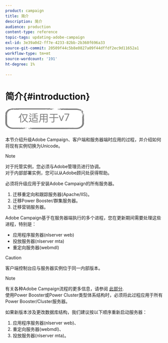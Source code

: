 ```yaml
---
product: campaign
title: 简介
description: 简介
audience: production
content-type: reference
topic-tags: updating-adobe-campaign
exl-id: 3e39a0d2-ff7e-4233-82bb-2b360f696a33
source-git-commit: 20509f44c5b8e0827a09f44dffdf2ec9d11652a1
workflow-type: tm+mt
source-wordcount: '191'
ht-degree: 1%

---
```


# 简介{#introduction}

![](../../assets/v7-only.svg)

本节介绍升级Adobe Campaign、客户端和服务器端时应用的过程，并介绍如何将现有实例切换为Unicode。

>[!NOTE]
>
>对于托管实例，您必须与Adobe管理员进行协调。\
>对于内部部署实例，您可以从Adobe顾问处获得帮助。

必须将升级应用于安装Adobe Campaign的所有服务器。

1. 迁移重定向和跟踪服务器(Apache/IIS)。
1. 迁移Power Booster/群集服务器。
1. 迁移营销服务器。

Adobe Campaign基于在服务器端执行的多个进程，您在更新期间需要处理这些进程，特别是：

* 应用程序服务器(nlserver web)
* 投放服务器(nlserver mta)
* 重定向服务器(webmdl)

>[!CAUTION]
>
>客户端控制台应与服务器实例位于同一内部版本。

>[!NOTE]
>
>有关各种Adobe Campaign流程的更多信息，请参阅 [此部分](../../installation/using/general-architecture.md#logical-application-layer).\
>使用Power Booster或Power Cluster类型体系结构时，必须将此过程应用于所有Power Booster/Cluster服务器。

如果新版本涉及更改数据库结构，我们建议按以下顺序重新启动服务器：

1. 应用程序服务器(nlserver web)、
1. 重定向服务器(webmdl)、
1. 投放服务器(nlserver mta)。
